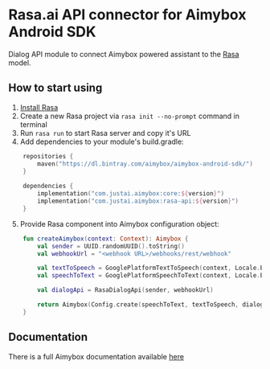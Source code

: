 # Rasa.ai API connector for Aimybox Android SDK

Dialog API module to connect Aimybox powered assistant to the [Rasa](https://rasa.ai) model.

## How to start using

1. [Install Rasa](https://rasa.com/docs/rasa/user-guide/installation/)
2. Create a new Rasa project via `rasa init --no-prompt` command in terminal
3. Run `rasa run` to start Rasa server and copy it's URL
4. Add dependencies to your module's build.gradle:
```kotlin
    repositories {
        maven("https://dl.bintray.com/aimybox/aimybox-android-sdk/")
    }
    
    dependencies {
        implementation("com.justai.aimybox:core:${version}")
        implementation("com.justai.aimybox:rasa-api:${version}")
    }
```
5. Provide Rasa component into Aimybox configuration object:
```kotlin
    fun createAimybox(context: Context): Aimybox {
        val sender = UUID.randomUUID().toString()
        val webhookUrl = "<webhook URL>/webhooks/rest/webhook"

        val textToSpeech = GooglePlatformTextToSpeech(context, Locale.ENGLISH) // Or any other TTS
        val speechToText = GooglePlatformSpeechToText(context, Locale.ENGLISH) // Or any other ASR

        val dialogApi = RasaDialogApi(sender, webhookUrl)

        return Aimybox(Config.create(speechToText, textToSpeech, dialogApi))
    }
```

## Documentation

There is a full Aimybox documentation available [here](https://help.aimybox.com)
